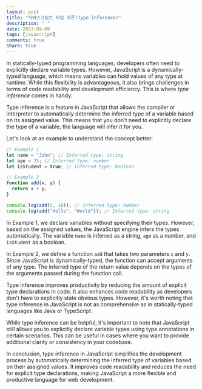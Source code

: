 ```yaml
---
layout: post
title: "자바스크립트 타입 추론(Type inference)"
description: " "
date: 2023-09-09
tags: [javascript]
comments: true
share: true
---
```


In statically-typed programming languages, developers often need to explicitly declare variable types. However, JavaScript is a dynamically-typed language, which means variables can hold values of any type at runtime. While this flexibility is advantageous, it also brings challenges in terms of code readability and development efficiency. This is where *type inference* comes in handy.

Type inference is a feature in JavaScript that allows the compiler or interpreter to automatically determine the inferred type of a variable based on its assigned value. This means that you don't need to explicitly declare the type of a variable; the language will infer it for you.

Let's look at an example to understand the concept better:

```javascript
// Example 1
let name = "John"; // Inferred type: string
let age = 25; // Inferred type: number
let isStudent = true; // Inferred type: boolean

// Example 2
function add(x, y) {
  return x + y;
}

console.log(add(5, 10)); // Inferred type: number
console.log(add("Hello", "World")); // Inferred type: string
```

In Example 1, we declare variables without specifying their types. However, based on the assigned values, the JavaScript engine infers the types automatically. The variable `name` is inferred as a string, `age` as a number, and `isStudent` as a boolean.

In Example 2, we define a function `add` that takes two parameters `x` and `y`. Since JavaScript is dynamically-typed, the function can accept arguments of any type. The inferred type of the return value depends on the types of the arguments passed during the function call.

Type inference improves productivity by reducing the amount of explicit type declarations in code. It also enhances code readability as developers don't have to explicitly state obvious types. However, it's worth noting that type inference in JavaScript is not as comprehensive as in statically-typed languages like Java or TypeScript.

While type inference can be helpful, it's important to note that JavaScript still allows you to explicitly declare variable types using type annotations in certain scenarios. This can be useful in cases where you want to provide additional clarity or consistency in your codebase.

In conclusion, type inference in JavaScript simplifies the development process by automatically determining the inferred type of variables based on their assigned values. It improves code readability and reduces the need for explicit type declarations, making JavaScript a more flexible and productive language for web development.